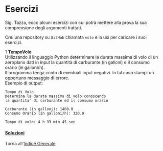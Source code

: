 # Esercizi

Sig. Tazza, ecco alcuni esercizi con cui potrà mettere alla prova
la sua comprensione degli argomenti trattati.

Crei una repository su `GitHub` chiamata `volo` e la usi per caricare i suoi esercizi.

1 **TempoVolo**<br>
Utilizzando il linguaggio Python determinare la durata massima di volo
di un aeroplano dati in input la quantità di carburante (in galloni) e
il consumo orario (in galloni/h).<br>
Il programma tenga conto di eventuali input negativi. In tal caso stampi
un opportuno messaggio di errore.<br>
Esempio di output:

```
Tempo di Volo
Determina la durata massima di volo conoscendo
la quantita' di carburante ed il consumo orario

Carburante (in galloni): 1460.0
Consumo Orario (in galloni/h): 320.0

Tempo di volo: 4 h 33 min 45 sec
```

<h4><a href="https://github.com/FabioZTessitore/laboratorio/tree/master/esercizi/part-i/esame">Soluzioni</a></h4>

Torna all'[Indice Generale](../summary.md)
